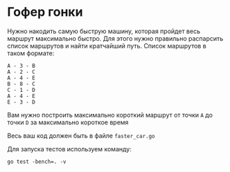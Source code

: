 # Гофер гонки

Нужно накодить самую быструю машину, которая пройдет весь маршрут максимально быстро. Для этого нужно правильно распарсить 
список маршрутов и найти кратчайший путь. Список маршрутов в таком формате:

```
A - 3 - B
A - 2 - C
A - 4 - E
B - 8 - C
C - 1 - D
A - 4 - E
E - 3 - D
```

Вам нужно построить максимально короткий маршрут от точки `A` до точки `D` за максимально короткое время

Весь ваш код должен быть в файле `faster_car.go`

Для запуска тестов используем команду:

```
go test -bench=. -v
```


